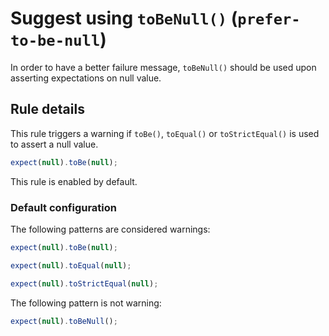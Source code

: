 # Suggest using `toBeNull()` (`prefer-to-be-null`)

In order to have a better failure message, `toBeNull()` should be used upon
asserting expectations on null value.

## Rule details

This rule triggers a warning if `toBe()`, `toEqual()` or `toStrictEqual()` is
used to assert a null value.

```js
expect(null).toBe(null);
```

This rule is enabled by default.

### Default configuration

The following patterns are considered warnings:

```js
expect(null).toBe(null);

expect(null).toEqual(null);

expect(null).toStrictEqual(null);
```

The following pattern is not warning:

```js
expect(null).toBeNull();
```
